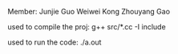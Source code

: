Member:
	Junjie Guo
	Weiwei Kong
	Zhouyang Gao
	

used to compile the proj:
    g++ src/*.cc -I include

used to run the code:
    ./a.out